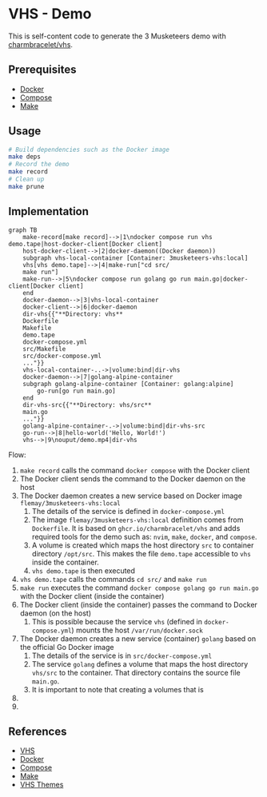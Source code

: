 # VHS - Demo

This is self-content code to generate the 3 Musketeers demo with [charmbracelet/vhs](https://github.com/charmbracelet/vhs).

## Prerequisites

- [Docker](https://www.docker.com/)
- [Compose](https://docs.docker.com/compose/)
- [Make](https://www.gnu.org/software/make/)

## Usage

```bash
# Build dependencies such as the Docker image
make deps
# Record the demo
make record
# Clean up
make prune
```

## Implementation

```mermaid
graph TB
    make-record[make record]-->|1\ndocker compose run vhs demo.tape|host-docker-client[Docker client]
    host-docker-client-->|2|docker-daemon((Docker daemon))
    subgraph vhs-local-container [Container: 3musketeers-vhs:local]
    vhs[vhs demo.tape]-->|4|make-run["cd src/
    make run"]
    make-run-->|5\ndocker compose run golang go run main.go|docker-client[Docker client]
    end
    docker-daemon-->|3|vhs-local-container
    docker-client-->|6|docker-daemon
    dir-vhs{{"**Directory: vhs**
    Dockerfile
    Makefile
    demo.tape
    docker-compose.yml
    src/Makefile
    src/docker-compose.yml
    ..."}}
    vhs-local-container-..->|volume:bind|dir-vhs
    docker-daemon-->|7|golang-alpine-container
    subgraph golang-alpine-container [Container: golang:alpine]
        go-run[go run main.go]
    end
    dir-vhs-src{{"**Directory: vhs/src**
    main.go
    ..."}}
    golang-alpine-container-.->|volume:bind|dir-vhs-src
    go-run-->|8|hello-world('Hello, World!')
    vhs-->|9\nouput/demo.mp4|dir-vhs
```

Flow:

1. `make record` calls the command `docker compose` with the Docker client
2. The Docker client sends the command to the Docker daemon on the host
3. The Docker daemon creates a new service based on Docker image `flemay/3musketeers-vhs:local`
	1. The details of the service is defined in `docker-compose.yml`
	1. The image `flemay/3musketeers-vhs:local` definition comes from `Dockerfile`. It is based on `ghcr.io/charmbracelet/vhs` and adds required tools for the demo such as: `nvim`, `make`, `docker`, and `compose`.
	1. A volume is created which maps the host directory `src` to container directory `/opt/src`. This makes the file `demo.tape` accessible to `vhs` inside the container.
	1. `vhs demo.tape` is then executed
4. `vhs demo.tape` calls the commands `cd src/` and `make run`
5. `make run` executes the command `docker compose golang go run main.go` with the Docker client (inside the container)
6. The Docker client (inside the container) passes the command to Docker daemon (on the host)
	1. This is possible because the service `vhs` (defined in `docker-compose.yml`) mounts the host `/var/run/docker.sock`
7. The Docker daemon creates a new service (container) `golang` based on the official Go Docker image
	1. The details of the service is in `src/docker-compose.yml`
	1. The service `golang` defines a volume that maps the host directory `vhs/src` to the container. That directory contains the source file `main.go`.
	1. It is important to note that creating a volumes that is
8.
9.

## References

- [VHS](https://github.com/charmbracelet/vhs)
- [Docker](https://www.docker.com/)
- [Compose](https://docs.docker.com/compose/)
- [Make](https://www.gnu.org/software/make/)
- [VHS Themes](https://github.com/flemay/vhs-themes)
